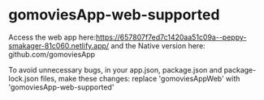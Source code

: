 # gomoviesApp-web-supported

Access the web app here:https://657807f7ed7c1420aa51c09a--peppy-smakager-81c060.netlify.app/
and the Native version here: github.com/gomoviesApp

To avoid unnecessary bugs, in your app.json, package.json and package-lock.json files, make these changes:
replace 'gomoviesAppWeb' with 'gomoviesApp-web-supported'
